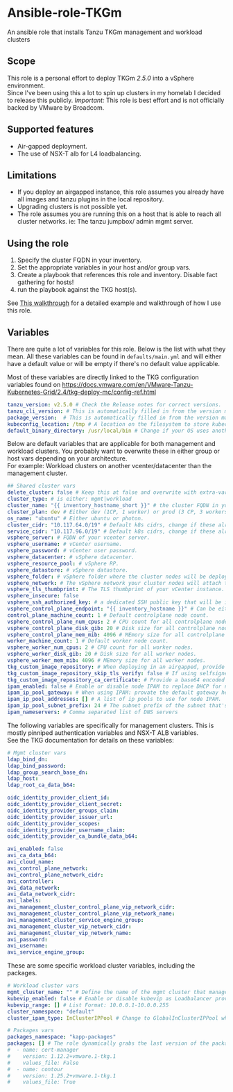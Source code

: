 # Ansible-role-TKGm
An ansible role that installs Tanzu TKGm management and workload clusters

## Scope
This role is a personal effort to deploy TKGm _2.5.0_ into a vSphere environment.  
Since I've been using this a lot to spin up clusters in my homelab I decided to release this publicly.
_Important:_ This role is best effort and is not officially backed by VMware by Broadcom.

## Supported features
- Air-gapped deployment.
- The use of NSX-T alb for L4 loadbalancing.

## Limitations
- If you deploy an airgapped instance, this role assumes you already have all images and tanzu plugins in the local repository.
- Upgrading clusters is not possible yet.
- The role assumes you are running this on a host that is able to reach all cluster networks. ie: The tanzu jumpbox/ admin mgmt server.

## Using the role
1. Specify the cluster FQDN in your inventory.
2. Set the appropriate variables in your host and/or group vars.
3. Create a playbook that references this role and inventory. Disable fact gathering for hosts!
4. run the playbook against the TKG host(s).

See [This walkthrough](Walkthrough.md) for a detailed example and walkthrough of how I use this role.

## Variables
There are quite a lot of variables for this role. Below is the list with what they mean.
All these variables can be found in `defaults/main.yml` and will either have a default value or will be empty if there's no default value applicable.

Most of these variables are directly linked to the TKG configuration variables found on https://docs.vmware.com/en/VMware-Tanzu-Kubernetes-Grid/2.4/tkg-deploy-mc/config-ref.html

```yaml
tanzu_version: v2.5.0 # Check the Release notes for correct versions.
tanzu_cli_version: # This is automatically filled in from the version matrix in the vars directory.
package_version:  # This is automatically filled in from the version matrix in the vars directory.
kubeconfig_location: /tmp # A location on the filesystem to store kubeconfigs.
default_binary_directory: /usr/local/bin # Change if your OS uses another directory.
```
Below are default variables that are applicable for both management and workload clusters. You probably want to  overwrite these in either group or host vars depending on your architecture.  
For example: Workload clusters on another vcenter/datacenter than the management cluster.
```yaml
## Shared cluster vars
delete_cluster: false # Keep this at false and overwrite with extra-vars to true to delete a cluster.
cluster_type: # is either: mgmt|workload
cluster_name: "{{ inventory_hostname_short }}" # the cluster FQDN in your hosts file.
cluster_plan: dev # Either dev (1CP, 1 worker) or prod (3 CP, 3 workers ).
os_name: "ubuntu" # Either ubuntu or photon.
cluster_cidr: "10.117.64.0/19" # Default k8s cidrs, change if these already exist in your environment.
service_cidr: "10.117.96.0/19" # Default k8s cidrs, change if these already exist in your environment.
vsphere_server: # FQDN of your vcenter server.
vsphere_username: # vCenter username.
vsphere_password: # vCenter user password.
vsphere_datacenter: # vSphere datacenter.
vsphere_resource_pool: # vSphere RP.
vsphere_datastore: # vSphere datastore.
vsphere_folder: # vSphere folder where the cluster nodes will be deployed in.
vsphere_network: # The vSphere network your cluster nodes will attach to.
vsphere_tls_thumbprint: # The TLS thumbprint of your vCenter instance.
vsphere_insecure: false
vsphere_ssh_authorized_key: # a dedicated SSH public key that will be injected into the capv user on every node for troubleshooting.
vsphere_control_plane_endpoint: "{{ inventory_hostname }}" # Can be either an IP or FQDN, see the TKG docs for more info.
control_plane_machine_count: 1 # Default controlplane node count.
vsphere_control_plane_num_cpus: 2 # CPU count for all controlplane nodes.
vsphere_control_plane_disk_gib: 20 # Disk size for all controlplane nodes.
vsphere_control_plane_mem_mib: 4096 # MEmory size for all controlplane nodes.
worker_machine_count: 1 # Default worker node count.
vsphere_worker_num_cpus: 2 # CPU count for all worker nodes.
vsphere_worker_disk_gib: 20 # Disk size for all worker nodes.
vsphere_worker_mem_mib: 4096 # MEmory size for all worker nodes.
tkg_custom_image_repository: # When deploying in an airgapped, provide the repo URL (ie: myharbor.mydomain.com/tkg). 
tkg_custom_image_repository_skip_tls_verify: false # If using selfsigned certs on your registry, you can ignore the certs here.
tkg_custom_image_repository_ca_certificate: # Provide a base64 encoded PEM certificate of your private CA that signed your registry.
ipam_enabled: false # Enable or disable node IPAM to replace DHCP for nodes.
ipam_ip_pool_gateway: # When using IPAM: provate the default gateway here.
ipam_ip_pool_addresses: [] # A list of ip pools to use for node IPAM.
ipam_ip_pool_subnet_prefix: 24 # The subnet prefix of the subnet that's used for node IPAM.
ipam_nameservers: # Comma separated list of DNS servers
```

The following variables are specifically for management clusters. This is mostly pinniped authentication variables and NSX-T ALB variables.  
See the TKG documentation for details on these variables: 
```yaml
# Mgmt cluster vars
ldap_bind_dn:
ldap_bind_password:
ldap_group_search_base_dn: 
ldap_host: 
ldap_root_ca_data_b64:

oidc_identity_provider_client_id: 
oidc_identity_provider_client_secret: 
oidc_identity_provider_groups_claim: 
oidc_identity_provider_issuer_url: 
oidc_identity_provider_scopes: 
oidc_identity_provider_username_claim: 
oidc_identity_provider_ca_bundle_data_b64: 

avi_enabled: false
avi_ca_data_b64: 
avi_cloud_name: 
avi_control_plane_network: 
avi_control_plane_network_cidr: 
avi_controller: 
avi_data_network: 
avi_data_network_cidr: 
avi_labels: 
avi_management_cluster_control_plane_vip_network_cidr: 
avi_management_cluster_control_plane_vip_network_name: 
avi_management_cluster_service_engine_group: 
avi_management_cluster_vip_network_cidr: 
avi_management_cluster_vip_network_name: 
avi_password:
avi_username: 
avi_service_engine_group:
```

These are some specific workload cluster variables, including the packages.
```yaml
# Workload cluster vars
mgmt_cluster_name: "" # Define the name of the mgmt cluster that manages this referenced workload cluster.
kubevip_enabled: false # Enable or disable kubevip as Loadbalancer provider.
kubevip_range: [] # List Format: 10.0.0.1-10.0.0.255
cluster_namespace: "default"
cluster_ipam_type: InClusterIPPool # Change to GlobalInClusterIPPool when you specified a global pool

# Packages vars
packages_namespace: "kapp-packages"
packages: [] # The role dynamically grabs the last version of the package. Overwrite as below code in comment to choose a specific version.
#  - name: cert-manager
#    version: 1.12.2+vmware.1-tkg.1
#    values_file: False
#  - name: contour
#    version: 1.25.2+vmware.1-tkg.1
#    values_file: True
```
